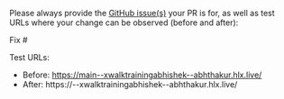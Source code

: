 Please always provide the [GitHub issue(s)](../issues) your PR is for, as well as test URLs where your change can be observed (before and after):

Fix #<gh-issue-id>

Test URLs:
- Before: https://main--xwalktrainingabhishek--abhthakur.hlx.live/
- After: https://<branch>--xwalktrainingabhishek--abhthakur.hlx.live/
